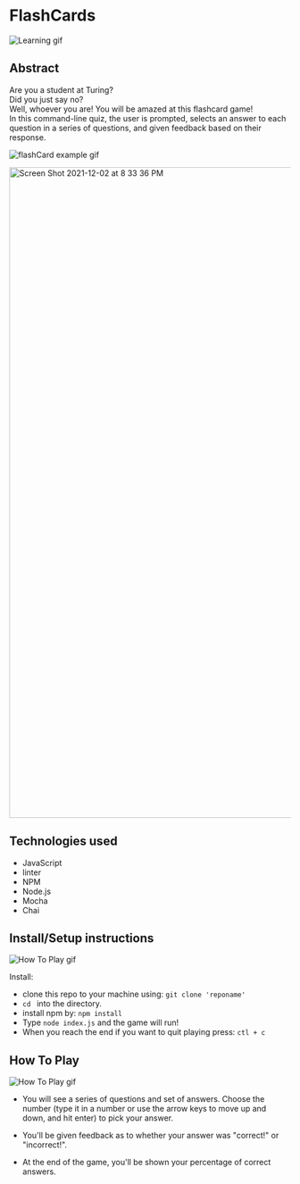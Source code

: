# FlashCards 
![Learning gif](https://media0.giphy.com/media/aAJqEavIiRZOU/200w.webp?cid=ecf05e476ysv9w5x1j17oqwovj67exdpa7nld1egmb6zuy7j&rid=200w.webp&ct=g)
## Abstract
Are you a student at Turing?\
Did you just say no?\
Well, whoever you are! You will be amazed at this flashcard game!\
 In this command-line quiz, the user is prompted, selects an answer to each question in a series of questions, and given feedback based on their response.

 ![flashCard example gif](https://media3.giphy.com/media/CeTLhmsI0d62zjEp3i/giphy.gif?cid=790b7611a46936cbf44c090dbf198e61d66ab07ea6d0986f&rid=giphy.gif&ct=g)  

<img width="1166" alt="Screen Shot 2021-12-02 at 8 33 36 PM" src="https://user-images.githubusercontent.com/90149529/144541092-ff607334-90a0-4180-af48-412769c3330b.png">

## Technologies used

- JavaScript
- linter
- NPM
- Node.js
- Mocha
- Chai


## Install/Setup instructions
![How To Play gif](https://media1.giphy.com/media/kdiLau77NE9Z8vxGSO/giphy.gif?cid=ecf05e47hb9jpiv79t1xy2nlz2xnwvacxd9mh9cfl14xpu71&rid=giphy.gif&ct=g) 

Install: 
- clone this repo to your machine using: `git clone 'reponame'`
- `cd ` into the directory.
- install npm by: `npm install`
- Type `node index.js` and the game will run!
- When you reach the end if you want to quit playing press: `ctl + c`


## How To Play
![How To Play gif](https://media1.giphy.com/media/xT9IgDfU4aiMdMN8NG/giphy.gif?cid=ecf05e4764jzfs1c4kuf04vb9qnowsbswuoetbm09dxawg2v&rid=giphy.gif&ct=g)

- You will see a series of questions and set of answers. Choose the number (type it in a number or use the arrow keys to move up and down, and hit enter) to pick your answer.

- You'll be given feedback as to whether your answer was "correct!" or "incorrect!".

- At the end of the game, you'll be shown your percentage of correct answers.
